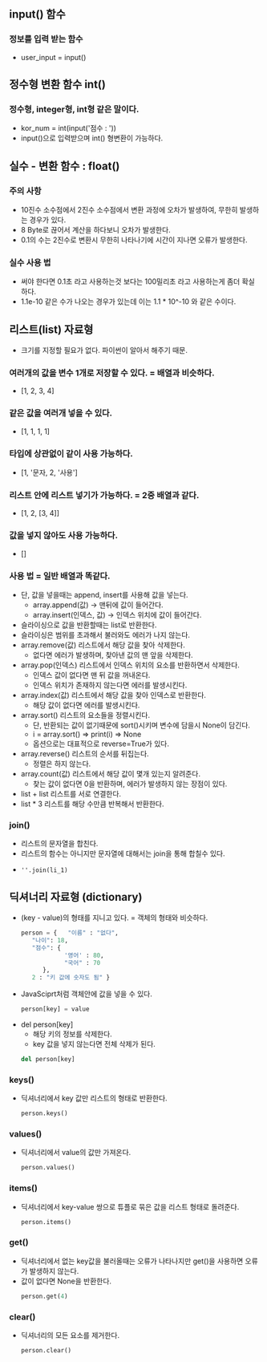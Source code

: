 ## input() 함수
### 정보를 입력 받는 함수
 - user_input = input()
  
## 정수형 변환 함수 int()
### 정수형, integer형, int형 같은 말이다.
 - kor_num = int(input('점수 : '))
 - input()으로 입력받으며 int() 형변환이 가능하다.

## 실수 - 변환 함수 : float()
### 주의 사항
 - 10진수 소수점에서 2진수 소수점에서 변환 과정에 오차가 발생하여, 무한히 발생하는 경우가 있다.
 - 8 Byte로 끊어서 계산을 하다보니 오차가 발생한다.
 - 0.1의 수는 2진수로 변환시 무한히 나타나기에 시간이 지나면 오류가 발생한다.
### 실수 사용 법
 - 써야 한다면 0.1초 라고 사용하는것 보다는 100밀리초 라고 사용하는게 좀더 확실 하다.
 - 1.1e-10 같은 수가 나오는 경우가 있는데 이는 1.1 * 10^-10 와 같은 수이다.

## 리스트(list) 자료형 
 - 크기를 지정할 필요가 없다. 파이썬이 알아서 해주기 때문.
### 여러개의 값을 변수 1개로 저장할 수 있다. = 배열과 비슷하다.
 - [1, 2, 3, 4]
### 같은 값을 여러개 넣을 수 있다.
 - [1, 1, 1, 1]
### 타입에 상관없이 같이 사용 가능하다.
 - [1, '문자, 2, '사용']
### 리스트 안에 리스트 넣기가 가능하다. = 2중 배열과 같다.
 - [1, 2, [3, 4]]
### 값을 넣지 않아도 사용 가능하다.
 - []
### 사용 법 = 일반 배열과 똑같다.
 - 단, 값을 넣을때는 append, insert를 사용해 값을 넣는다.
   - array.append(값) -> 맨뒤에 값이 들어간다.
   - array.insert(인덱스, 값) -> 인덱스 위치에 값이 들어간다.
 - 슬라이싱으로 값을 반환할때는 list로 반환한다.
 - 슬라이싱은 범위를 초과해서 불러와도 에러가 나지 않는다.
 - array.remove(값) 리스트에서 해당 값을 찾아 삭제한다.
    - 없다면 에러가 발생하며, 찾아낸 값의 맨 앞을 삭제한다.
 - array.pop(인덱스) 리스트에서 인덱스 위치의 요소를 반환하면서 삭제한다.
    -  인덱스 값이 없다면 맨 뒤 값을 꺼내온다.
    -  인덱스 위치가 존재하지 않는다면 에러를 발생시킨다.
 - array.index(값) 리스트에서 해당 값을 찾아 인덱스로 반환한다.
    - 해당 값이 없다면 에러를 발생시킨다.
 - array.sort() 리스트의 요소들을 정렬시킨다.
    - 단, 반환되는 값이 없기때문에 sort()시키며 변수에 담을시 None이 담긴다.
    - i = array.sort() => print(i) => None
    - 옵션으로는 대표적으로 reverse=True가 있다.
 - array.reverse() 리스트의 순서를 뒤집는다.
    - 정렬은 하지 않는다.
 - array.count(값) 리스트에서 해당 값이 몇개 있는지 알려준다.
    - 찾는 값이 없다면 0을 반환하며, 에러가 발생하지 않는 장점이 있다.
 - list + list 리스트를 서로 연결한다.
 - list * 3 리스트를 해당 수만큼 반복해서 반환한다.
### join()
 - 리스트의 문자열을 합친다.
 - 리스트의 함수는 아니지만 문자열에 대해서는 join을 통해 합칠수 있다.
 - <pre><code>''.join(li_1)</code></pre>


## 딕셔너리 자료형 (dictionary)
- (key - value)의 형태를 지니고 있다. = 객체의 형태와 비슷하다.
   ```Python 3
   person = {   "이름" : "없다",
      "나이": 18,
      "점수": {
               '영어' : 80,
               "국어" : 70
         },
      2 : "키 값에 숫자도 됨" }
   ```
- JavaSciprt처럼 객체안에 값을 넣을 수 있다.
   ```Python 3
   person[key] = value
   ```
- del person[key]
  - 해당 키의 정보를 삭제한다.
  - key 값을 넣지 않는다면 전체 삭제가 된다.
   ```Python 3
   del person[key]
   ```
### keys() 
 - 딕셔너리에서 key 값만 리스트의 형태로 반환한다.
   ```Python 3
   person.keys()
   ```
### values() 
 - 딕셔너리에서 value의 값만 가져온다.
   ```Python 3
   person.values()
   ```
### items() 
 - 딕셔너리에서 key-value 쌍으로 튜플로 묶은 값을 리스트 형태로 돌려준다.
   ```Python 3
   person.items()
   ```
### get()
 - 딕셔너리에서 없는 key값을 불러올때는 오류가 나타나지만 get()을 사용하면 오류가 발생하지 않는다.
 - 값이 없다면 None을 반환한다.
   ```Python 3
   person.get(4)
   ```
### clear() 
 - 딕셔너리의 모든 요소를 제거한다.
   ```Python 3
   person.clear()
   ```
